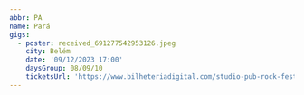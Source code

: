 ```yaml
---
abbr: PA
name: Pará
gigs:
  - poster: received_691277542953126.jpeg
    city: Belém
    date: '09/12/2023 17:00'
    daysGroup: 08/09/10
    ticketsUrl: 'https://www.bilheteriadigital.com/studio-pub-rock-festival-celebration-day-09-de-dezembro'
---
```



